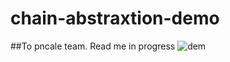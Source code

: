 # chain-abstraxtion-demo
##To pncale team. Read me in progress
![dem](https://user-images.githubusercontent.com/40043037/230978413-b7a8c92e-bee8-4810-afc9-4da9fecd34e4.PNG)
